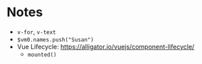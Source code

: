 # Notes

- `v-for`, `v-text`
- `$vm0.names.push("Susan")`
- Vue Lifecycle: https://alligator.io/vuejs/component-lifecycle/
    - `mounted()`
